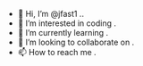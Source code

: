 - 👋 Hi, I’m @jfast1 ..
- 👀 I’m interested in coding .
- 🌱 I’m currently learning .
- 💞️ I’m looking to collaborate on .
- 📫 How to reach me .

<!---
jfast1/jfast1 is a ✨ special ✨ repository because its `README.md` (this file) appears on your GitHub profile.
You can click the Preview link to take a look at your changes.
--->
